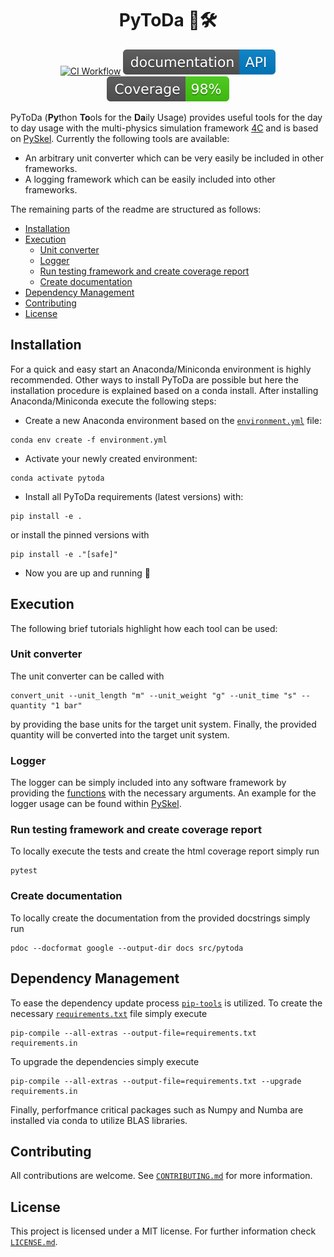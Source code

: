 <h1 align="center">
  PyToDa 🐍🛠️
</h1>

<div align="center">

[![CI Workflow](https://github.com/davidrudlstorfer/pytoda/actions/workflows/ci.yml/badge.svg)](https://github.com/davidrudlstorfer/pytoda/actions/workflows/ci.yml)
[![Documentation](https://raw.githubusercontent.com/davidrudlstorfer/pytoda/refs/heads/main/assets/badges/documentation.svg)](https://davidrudlstorfer.github.io/pytoda/)
[![Coverage badge](https://github.com/davidrudlstorfer/pytoda/raw/python-coverage-comment-action-data/badge.svg)](https://htmlpreview.github.io/?https://github.com/davidrudlstorfer/pytoda/blob/python-coverage-comment-action-data/htmlcov/index.html)

</div>

PyToDa (**Py**thon **To**ols for the **Da**ily Usage) provides useful tools for the day to day usage with the multi-physics simulation framework [4C](https://www.4c-multiphysics.org) and is based on [PySkel](https://github.com/davidrudlstorfer/pyskel). Currently the following tools are available:

- An arbitrary unit converter which can be very easily be included in other frameworks.
- A logging framework which can be easily included into other frameworks.

The remaining parts of the readme are structured as follows:

- [Installation](#installation)
- [Execution](#execution)
  - [Unit converter](#unit-converter)
  - [Logger](#logger)
  - [Run testing framework and create coverage report](#run-testing-framework-and-create-coverage-report)
  - [Create documentation](#create-documentation)
- [Dependency Management](#dependency-management)
- [Contributing](#contributing)
- [License](#license)


## Installation

For a quick and easy start an Anaconda/Miniconda environment is highly recommended. Other ways to install PyToDa are possible but here the installation procedure is explained based on a conda install. After installing Anaconda/Miniconda
execute the following steps:

- Create a new Anaconda environment based on the [`environment.yml`](./environment.yml) file:
```
conda env create -f environment.yml
```

- Activate your newly created environment:
```
conda activate pytoda
```

- Install all PyToDa requirements (latest versions) with:
```
pip install -e .
```
or install the pinned versions with
```
pip install -e ."[safe]"
```

- Now you are up and running 🎉

## Execution

The following brief tutorials highlight how each tool can be used:

### Unit converter

The unit converter can be called with

```
convert_unit --unit_length "m" --unit_weight "g" --unit_time "s" --quantity "1 bar"
```

by providing the base units for the target unit system. Finally, the provided quantity will be converted into the target unit system.

### Logger

The logger can be simply included into any software framework by providing the [functions](/src/pytoda/logger.py) with the necessary arguments. An example for the logger usage can be found within [PySkel](https://github.com/davidrudlstorfer/pyskel).

### Run testing framework and create coverage report

To locally execute the tests and create the html coverage report simply run

```
pytest
```

### Create documentation

To locally create the documentation from the provided docstrings simply run

```
pdoc --docformat google --output-dir docs src/pytoda
```

## Dependency Management

To ease the dependency update process [`pip-tools`](https://github.com/jazzband/pip-tools) is utilized. To create the necessary [`requirements.txt`](./requirements.txt) file simply execute

```
pip-compile --all-extras --output-file=requirements.txt requirements.in
````

To upgrade the dependencies simply execute

```
pip-compile --all-extras --output-file=requirements.txt --upgrade requirements.in
````

Finally, perforfmance critical packages such as Numpy and Numba are installed via conda to utilize BLAS libraries.

## Contributing

All contributions are welcome. See [`CONTRIBUTING.md`](./CONTRIBUTING.md) for more information.

## License

This project is licensed under a MIT license. For further information check [`LICENSE.md`](./LICENSE.md).
